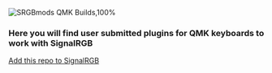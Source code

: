 ![SRGBmods QMK Builds,100%](https://srgbmods.net/img/srgbmods-qmk.png)

### Here you will find user submitted plugins for QMK keyboards to work with SignalRGB ###

[Add this repo to SignalRGB](https://srgbmods.net/s?p=addon/install?url=https://github.com/SRGBmods/qmk-plugins)